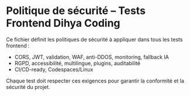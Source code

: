 # Politique de sécurité – Tests Frontend Dihya Coding

Ce fichier définit les politiques de sécurité à appliquer dans tous les tests frontend :
- CORS, JWT, validation, WAF, anti-DDOS, monitoring, fallback IA
- RGPD, accessibilité, multilingue, plugins, auditabilité
- CI/CD-ready, Codespaces/Linux

Chaque test doit respecter ces exigences pour garantir la conformité et la sécurité du projet.

